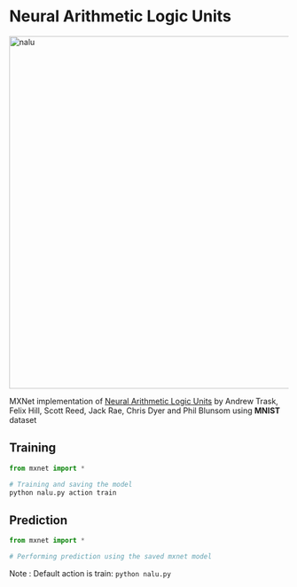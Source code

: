 # Neural Arithmetic Logic Units

<img width="636" alt="nalu" src="https://user-images.githubusercontent.com/4949778/43858491-d228e740-9b6b-11e8-82ad-f4cd8f48d01c.png">

MXNet implementation of [Neural Arithmetic Logic Units](https://arxiv.org/abs/1808.00508) by Andrew Trask, Felix Hill, Scott Reed, Jack Rae, Chris Dyer and Phil Blunsom using **MNIST** dataset 

## Training 

```python
from mxnet import *

# Training and saving the model
python nalu.py action train

```
## Prediction

```python
from mxnet import *

# Performing prediction using the saved mxnet model
```

Note : Default action is train: ```python nalu.py ```
